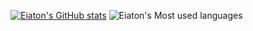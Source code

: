 [![Eiaton's GitHub stats](https://github-readme-stats.vercel.app/api?username=eiaton)](https://github.com/anuraghazra/github-readme-stats)
![Eiaton's Most used languages](https://github-readme-stats.vercel.app/api/top-langs/?username=eiaton&layout=compact&hide_border=true&langs_count=10)
<!--START_SECTION:waka-->
<!--END_SECTION:waka-->
<!--
**Eiaton/Eiaton** is a ✨ _special_ ✨ repository because its `README.md` (this file) appears on your GitHub profile.

Here are some ideas to get you started:

- 🔭 I’m currently working on ...
- 🌱 I’m currently learning ...
- 👯 I’m looking to collaborate on ...
- 🤔 I’m looking for help with ...
- 💬 Ask me about ...
- 📫 How to reach me: ...
- 😄 Pronouns: ...
- ⚡ Fun fact: ...
-->
